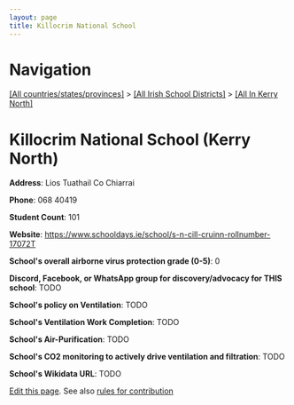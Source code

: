 ```yaml
---
layout: page
title: Killocrim National School
---
```

# Navigation

[[All countries/states/provinces]](../../..) > [[All Irish School Districts]](../..) > [[All In Kerry North]](..)

# Killocrim National School (Kerry North)

**Address**: Lios Tuathail Co Chiarrai

**Phone**: 068 40419

**Student Count**: 101

**Website**: <https://www.schooldays.ie/school/s-n-cill-cruinn-rollnumber-17072T>

**School's overall airborne virus protection grade (0-5)**: 0

**Discord, Facebook, or WhatsApp group for discovery/advocacy for THIS school**: TODO

**School's policy on Ventilation**: TODO

**School's Ventilation Work Completion**: TODO

**School's Air-Purification**: TODO

**School's CO2 monitoring to actively drive ventilation and filtration**: TODO

**School's Wikidata URL**: TODO


[Edit this page](https://github.com/ventilate-schools/Ireland/edit/main/./Kerry_North/Killocrim_National_School.md). See also [rules for contribution](../../../contribution-rules/)
